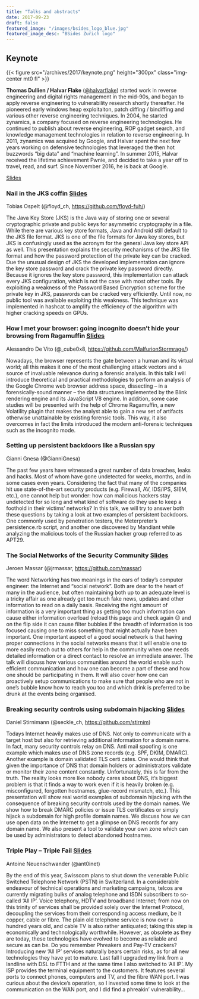 ```yaml
---
title: "Talks and abstracts"
date: 2017-09-23
draft: false
featured_image: "/images/bsides_logo_blue.jpg"
featured_image_desc: "BSides Zurich logo"
---
```


## Keynote

{{< figure src="/archives/2017/keynote.png" height="300px" class="img-center mt0 fl" >}}

**Thomas Dullien / Halvar Flake**
([@halvarflake](https://twitter.com/halvarflake)) started work in reverse
engineering and digital rights management in the mid-90s, and began to apply
reverse engineering to vulnerability research shortly thereafter. He pioneered
early windows heap exploitaiton, patch diffing / bindiffing and various other
reverse engineering techniques. In 2004, he started zynamics, a company focused
on reverse engineering technologies. He continued to publish about reverse
engineering, ROP gadget search, and knowledge management technologies in
relation to reverse engineering. In 2011, zynamics was acquired by Google, and
Halvar spent the next few years working on defensive technologies that leveraged
the then hot buzzwords “big data” and “machine learning”. In summer 2015, Halvar
received the lifetime achievement Pwnie, and decided to take a year off to
travel, read, and surf. Since November 2016, he is back at Google.

[Slides](/archives/2017/Thomas_Dullien-Keynote.pdf)

### Nail in the JKS coffin [Slides](/archives/2017/BSidesZH_tobias_ospelt_nail_in_the_jks_coffin.pdf)

Tobias Ospelt (@floyd_ch, https://github.com/floyd-fuh/)

The Java Key Store (JKS) is the Java way of storing one or several cryptographic
private and public keys for asymmetric cryptography in a file. While there are
various key store formats, Java and Android still default to the JKS file
format. JKS is one of the file formats for Java key stores, but JKS is
confusingly used as the acronym for the general Java key store API as well. This
presentation explains the security mechanisms of the JKS file format and how the
password protection of the private key can be cracked. Due the unusual design of
JKS the developed implementation can ignore the key store password and crack the
private key password directly. Because it ignores the key store password, this
implementation can attack every JKS configuration, which is not the case with
most other tools. By exploiting a weakness of the Password Based Encryption
scheme for the private key in JKS, passwords can be cracked very efficiently.
Until now, no public tool was available exploiting this weakness. This technique
was implemented in hashcat to amplify the efficiency of the algorithm with
higher cracking speeds on GPUs.

### How I met your browser: going incognito doesn’t hide your browsing from Ragamuffin [Slides](/archives/2017/BSides-Zurich-How_I_Met_Your_Browser.pdf)

Alessandro De Vito (@\_cube0x8, https://github.com/MalfurionStormrage/)

Nowadays, the browser represents the gate between a human and its virtual world;
all this makes it one of the most challenging attack vectors and a source of
invaluable relevance during a forensic analysis. In this talk I will introduce
theoretical and practical methodologies to perform an analysis of the Google
Chrome web browser address space, dissecting – in a forensically-sound manner –
the data structures implemented by the Blink rendering engine and its JavaScript
V8 engine. In addition, some case studies will be presented with the help of
Chrome Ragamuffin, a new Volatility plugin that makes the analyst able to gain a
new set of artifacts otherwise unattainable by existing forensic tools. This
way, it also overcomes in fact the limits introduced the modern anti-forensic
techniques such as the incognito mode.

### Setting up persistent backdoors like a Russian spy

Gianni Gnesa (@GianniGnesa)

The past few years have witnessed a great number of data breaches, leaks and
hacks. Most of whom have gone undetected for weeks, months, and in some cases
even years. Considering the fact that many of the companies hit use
state-of-the-art security products (e.g. Firewall, AV, IDS/IPS, SIEM, etc.), one
cannot help but wonder: how can malicious hackers stay undetected for so long
and what kind of software do they use to keep a foothold in their victims’
networks? In this talk, we will try to answer both these questions by taking a
look at two examples of persistent backdoors. One commonly used by penetration
testers, the Meterpreter’s persistence.rb script, and another one discovered by
Mandiant while analyzing the malicious tools of the Russian hacker group
referred to as APT29.

### The Social Networks of the Security Community [Slides](/archives/2017/BSidesZH-Jeroen-TheSocialNetworksOfTheSecurityCommunity.pdf)

Jeroen Massar (@jrmassar, https://github.com/massar)

The word Networking has two meanings in the ears of today’s computer engineer:
the Internet and “social network”. Both are dear to the heart of many in the
audience, but often maintaining both up to an adequate level is a tricky affair
as one already get too much fake news, updates and other information to read on
a daily basis. Receiving the right amount of information is a very important
thing as getting too much information can cause either information overload
(reload this page and check again 😉 and on the flip side it can cause filter
bubbles if the breadth of information is too focused causing one to miss
something that might actually have been important. One important aspect of a
good social network is that having proper connections in the social networks
means that it will enable one to more easily reach out to others for help in the
community when one needs detailed information or a direct contact to resolve an
immediate answer. The talk will discuss how various communities around the world
enable such efficient communication and how one can become a part of these and
how one should be participating in them. It will also cover how one can
proactively setup communications to make sure that people who are not in one’s
bubble know how to reach you too and which drink is preferred to be drunk at the
events being organised.

### Breaking security controls using subdomain hijacking [Slides](/static/archives/2017/bsideszh-Daniel.pdf)

Daniel Stirnimann (@seckle_ch, https://github.com/stirnim)

Todays Internet heavily makes use of DNS. Not only to communicate with a target
host but also for retrieving additional information for a domain name. In fact,
many security controls relay on DNS. Anti mail spoofing is one example which
makes use of DNS zone records (e.g. SPF, DKIM, DMARC). Another example is domain
validated TLS certi cates. One would think that given the importance of DNS that
domain holders or administrators validate or monitor their zone content
constantly. Unfortunately, this is far from the truth. The reality looks more
like nobody cares about DNS, it’s biggest problem is that it finds a way to work
even if it is heavily broken (e.g. misconfigured, forgotten hostnames,
glue-record mismatch, etc.). This presentation will show real world examples of
subdomain hijacking with the consequence of breaking security controls used by
the domain names. We show how to break DMARC policies or issue TLS certificates
or simply hijack a subdomain for high profile domain names. We discuss how we
can use open data on the Internet to get a glimpse on DNS records for any domain
name. We also present a tool to validate your own zone which can be used by
administrators to detect abandoned hostnames.

### Triple Play – Triple Fail [Slides](/static/archives/2017/3xplay_3xfail_public.pdf)

Antoine Neuenschwander (@ant0inet)

By the end of this year, Swisscom plans to shut down the venerable Public
Switched Telephone Network (PSTN) in Switzerland. In a considerable endeavour of
technical operations and marketing campaigns, telcos are currently migrating
bulks of analog telephone and ISDN subscribers to so-called ‘All IP’. Voice
telephony, HDTV and broadband Internet; from now on this trinity of services
shall be provided solely over the Internet Protocol, decoupling the services
from their corresponding access medium, be it copper, cable or fibre. The plain
old telephone service is now over a hundred years old, and cable TV is also
rather antiquated; taking this step is economically and technologically
worthwhile. However, as obsolete as they are today, these technologies have
evolved to become as reliable and secure as can be. Do you remember Phreakers
and Pay-TV crackers? Introducing new ‘All IP’ services naturally bears certain
risks, as for all new technologies they have yet to mature. Last fall I upgraded
my link from a landline with DSL to FTTH and at the same time I also switched to
‘All IP’. My ISP provides the terminal equipment to the customers. It features
several ports to connect phones, computers and TV, and the fibre WAN port. I was
curious about the device’s operation, so I invested some time to look at the
communication on the WAN port, and I did find a phreakin’ vulnerability…
